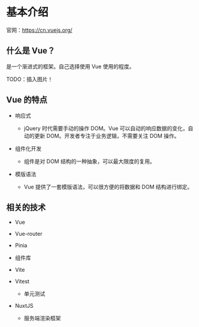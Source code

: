# 基本介绍

官网：https://cn.vuejs.org/

## 什么是 Vue？

是一个渐进式的框架。自己选择使用 Vue 使用的程度。

TODO：插入图片！

## Vue 的特点

- 响应式

    - jQuery 时代需要手动的操作 DOM。Vue 可以自动的响应数据的变化，自动的更新 DOM。开发者专注于业务逻辑，不需要关注 DOM 操作。

- 组件化开发

    - 组件是对 DOM 结构的一种抽象，可以最大限度的复用。

- 模版语法

    - Vue 提供了一套模版语法，可以很方便的将数据和 DOM 结构进行绑定。

## 相关的技术

- Vue

- Vue-router

- Pinia

- 组件库

- Vite

- Vitest

    - 单元测试

- NuxtJS
    
    - 服务端渲染框架